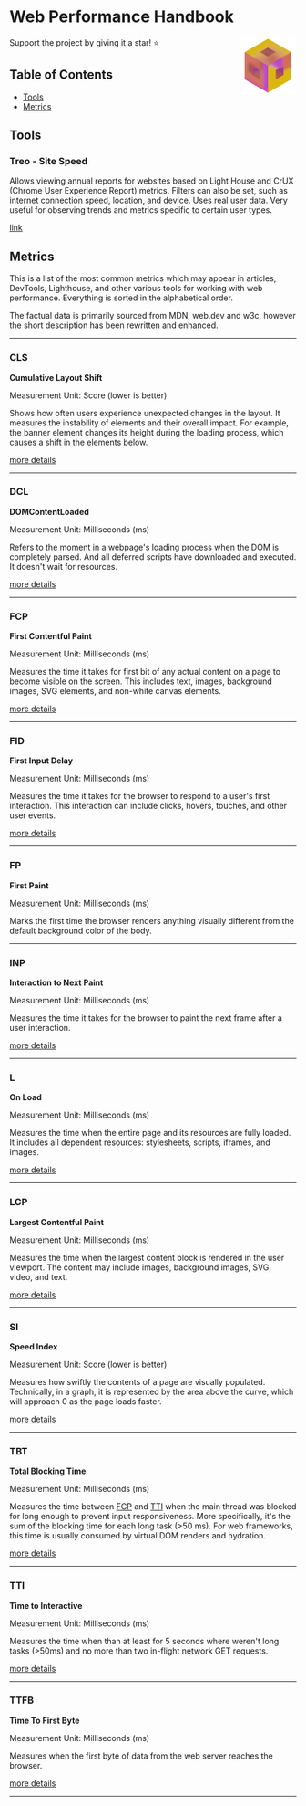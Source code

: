 # Web Performance Handbook

<img align="right" width="100" height="100" title="Logo"
src="./static/images/logo.png" />

Support the project by giving it a star! ⭐

## Table of Contents

* [Tools](#tools)
* [Metrics](#metrics)

## Tools

### Treo - Site Speed

Allows viewing annual reports for websites based on Light House and CrUX (Chrome User Experience Report) metrics. 
Filters can also be set, such as internet connection speed, location, and device. Uses real user data. Very useful for observing trends 
and metrics specific to certain user types.

[link](https://treo.sh/sitespeed)

## Metrics

This is a list of the most common metrics which may appear in articles, DevTools, Lighthouse, and other
various tools for working with web performance. Everything is sorted in the alphabetical order.

The factual data is primarily sourced from MDN, web.dev and w3c, however the short description has been rewritten and enhanced.

---

### CLS

**Cumulative Layout Shift**

Measurement Unit: Score (lower is better)

Shows how often users experience unexpected changes in the layout. It measures the 
instability of elements and their overall impact. For example, the banner element changes its height 
during the loading process, which causes a shift in the elements below.

[more details](https://web.dev/articles/cls)

---

### DCL

**DOMContentLoaded**

Measurement Unit: Milliseconds (ms)

Refers to the moment in a webpage's loading process when the DOM is completely parsed. And all deferred scripts have 
downloaded and executed. It doesn't wait for resources.

[more details](https://developer.mozilla.org/en-US/docs/Web/API/Document/DOMContentLoaded_event)

---

### FCP

**First Contentful Paint**

Measurement Unit: Milliseconds (ms)

Measures the time it takes for first bit of any actual content on a page to become visible on the screen. 
This includes text, images, background images, SVG elements, and non-white canvas elements.

[more details](https://web.dev/articles/fcp)

---

### FID

**First Input Delay**

Measurement Unit: Milliseconds (ms)

Measures the time it takes for the browser to respond to a user's first interaction. This interaction can 
include clicks, hovers, touches, and other user events.

[more details](https://web.dev/articles/fid)

---

### FP

**First Paint**

Measurement Unit: Milliseconds (ms)

Marks the first time the browser renders anything visually different from the default background color of the body.

---

### INP

**Interaction to Next Paint**

Measurement Unit: Milliseconds (ms)

Measures the time it takes for the browser to paint the next frame after a user interaction. 

[more details](https://web.dev/articles/inp)

---

### L

**On Load**

Measurement Unit: Milliseconds (ms)

Measures the time when the entire page and its resources are fully loaded. 
It includes all dependent resources: stylesheets, scripts, iframes, and images.

[more details](https://developer.mozilla.org/en-US/docs/Web/API/Window/load_event)

---

### LCP

**Largest Contentful Paint**

Measurement Unit: Milliseconds (ms)

Measures the time when the largest content block is rendered in the user viewport. The content may include images, 
background images, SVG, video, and text.

[more details](https://web.dev/articles/lcp)

---

### SI

**Speed Index**

Measurement Unit: Score (lower is better)

Measures how swiftly the contents of a page are visually populated. Technically, in a graph, it is represented 
by the area above the curve, which will approach 0 as the page loads faster.

[more details](https://developer.mozilla.org/en-US/docs/Glossary/Speed_index)

---

### TBT

**Total Blocking Time**

Measurement Unit: Milliseconds (ms)

Measures the time between [FCP](#FCP) and [TTI](#TTI) when the main thread was blocked for long enough to prevent input responsiveness. 
More specifically, it's the sum of the blocking time for each long task (>50 ms). For web frameworks, this time is 
usually consumed by virtual DOM renders and hydration.

[more details](https://web.dev/articles/tbt)

---

### TTI

**Time to Interactive**

Measurement Unit: Milliseconds (ms)

Measures the time when than at least for 5 seconds where weren't long tasks (>50ms) and
no more than two in-flight network GET requests.

[more details](https://web.dev/articles/tti)

---

### TTFB

**Time To First Byte**

Measurement Unit: Milliseconds (ms)

Measures when the first byte of data from the web server reaches the browser.

[more details](https://web.dev/articles/ttfb)

---

